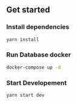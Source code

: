 
## Get started
### Install dependencies
```bash
yarn install
```

### Run Database docker 
```bash
docker-compose up -d
```

### Start Developement
```bash
yarn start dev
```